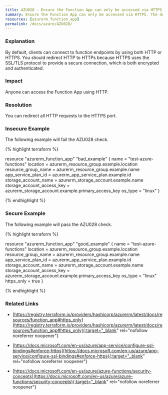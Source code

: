 ```yaml
---
title: AZU028 - Ensure the Function App can only be accessed via HTTPS. The default is false.
summary: Ensure the Function App can only be accessed via HTTPS. The default is false. 
resources: [azurerm_function_app] 
permalink: /docs/azure/AZU028/
---
```

### Explanation


By default, clients can connect to function endpoints by using both HTTP or HTTPS. You should redirect HTTP to HTTPs because HTTPS uses the SSL/TLS protocol to provide a secure connection, which is both encrypted and authenticated.


### Impact
Anyone can access the Function App using HTTP.

### Resolution
You can redirect all HTTP requests to the HTTPS port.



### Insecure Example

The following example will fail the AZU028 check.

{% highlight terraform %}

resource "azurerm_function_app" "bad_example" {
  name                       = "test-azure-functions"
  location                   = azurerm_resource_group.example.location
  resource_group_name        = azurerm_resource_group.example.name
  app_service_plan_id        = azurerm_app_service_plan.example.id
  storage_account_name       = azurerm_storage_account.example.name
  storage_account_access_key = azurerm_storage_account.example.primary_access_key
  os_type                    = "linux"
}

{% endhighlight %}



### Secure Example

The following example will pass the AZU028 check.

{% highlight terraform %}

resource "azurerm_function_app" "good_example" {
  name                       = "test-azure-functions"
  location                   = azurerm_resource_group.example.location
  resource_group_name        = azurerm_resource_group.example.name
  app_service_plan_id        = azurerm_app_service_plan.example.id
  storage_account_name       = azurerm_storage_account.example.name
  storage_account_access_key = azurerm_storage_account.example.primary_access_key
  os_type                    = "linux"
  https_only                 = true
}

{% endhighlight %}



### Related Links


- [https://registry.terraform.io/providers/hashicorp/azurerm/latest/docs/resources/function_app#https_only](https://registry.terraform.io/providers/hashicorp/azurerm/latest/docs/resources/function_app#https_only){:target="_blank" rel="nofollow noreferrer noopener"}

- [https://docs.microsoft.com/en-us/azure/app-service/configure-ssl-bindings#enforce-https](https://docs.microsoft.com/en-us/azure/app-service/configure-ssl-bindings#enforce-https){:target="_blank" rel="nofollow noreferrer noopener"}

- [https://docs.microsoft.com/en-us/azure/azure-functions/security-concepts](https://docs.microsoft.com/en-us/azure/azure-functions/security-concepts){:target="_blank" rel="nofollow noreferrer noopener"}


